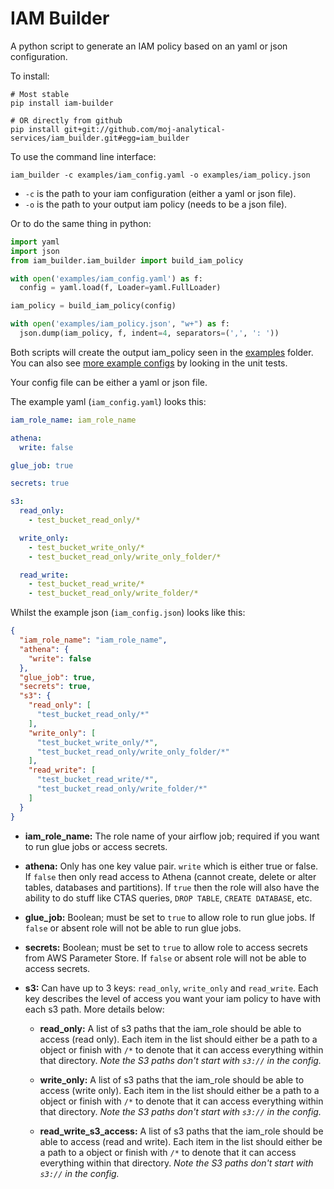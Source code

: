 # IAM Builder

A python script to generate an IAM policy based on an yaml or json configuration.

To install:

```
# Most stable
pip install iam-builder

# OR directly from github
pip install git+git://github.com/moj-analytical-services/iam_builder.git#egg=iam_builder
```

To use the command line interface:

```
iam_builder -c examples/iam_config.yaml -o examples/iam_policy.json
```

- `-c` is the path to your iam configuration (either a yaml or json file).
- `-o` is the path to your output iam policy (needs to be a json file).

Or to do the same thing in python:

```python
import yaml
import json
from iam_builder.iam_builder import build_iam_policy

with open('examples/iam_config.yaml') as f:
  config = yaml.load(f, Loader=yaml.FullLoader)

iam_policy = build_iam_policy(config)

with open('examples/iam_policy.json', "w+") as f:
  json.dump(iam_policy, f, indent=4, separators=(',', ': '))
```

Both scripts will create the output iam_policy seen in the [examples](examples/) folder. You can also see [more example configs](tests/test_config/) by looking in the unit tests.

Your config file can be either a yaml or json file.

The example yaml (`iam_config.yaml`) looks this:

```yaml
iam_role_name: iam_role_name

athena:
  write: false

glue_job: true

secrets: true

s3: 
  read_only:
    - test_bucket_read_only/*

  write_only:
    - test_bucket_write_only/*
    - test_bucket_read_only/write_only_folder/*

  read_write:
    - test_bucket_read_write/*
    - test_bucket_read_only/write_folder/*
```

Whilst the example json (`iam_config.json`) looks like this:

```json
{
  "iam_role_name": "iam_role_name",
  "athena": {
    "write": false
  },
  "glue_job": true,
  "secrets": true,
  "s3": {
    "read_only": [
      "test_bucket_read_only/*"
    ],
    "write_only": [
      "test_bucket_write_only/*",
      "test_bucket_read_only/write_only_folder/*"
    ],
    "read_write": [
      "test_bucket_read_write/*",
      "test_bucket_read_only/write_folder/*"
    ]
  }
}
```
- **iam_role_name:** The role name of your airflow job; required if you want to run glue jobs or access secrets.

- **athena:** Only has one key value pair. `write` which is either true or false. If `false` then only read access to Athena (cannot create, delete or alter tables, databases and partitions). If `true` then the role will also have the ability to do stuff like CTAS queries, `DROP TABLE`, `CREATE DATABASE`, etc.

- **glue_job:** Boolean; must be set to `true` to allow role to run glue jobs. If `false` or absent role will not be able to run glue jobs.

- **secrets:** Boolean; must be set to `true` to allow role to access secrets from AWS Parameter Store. If `false` or absent role will not be able to access secrets.

- **s3:** Can have up to 3 keys: `read_only`, `write_only` and `read_write`. Each key describes the level of access you want your iam policy to have with each s3 path. More details below:
  
  - **read_only:** A list of s3 paths that the iam_role should be able to access (read only). Each item in the list should either be a path to a object or finish with `/*` to denote that it can access everything within that directory. _Note the S3 paths don't start with `s3://` in the config._

  - **write_only:** A list of s3 paths that the iam_role should be able to access (write only). Each item in the list should either be a path to a object or finish with `/*` to denote that it can access everything within that directory. _Note the S3 paths don't start with `s3://` in the config._

  - **read_write_s3_access:** A list of s3 paths that the iam_role should be able to access (read and write). Each item in the list should either be a path to a object or finish with `/*` to denote that it can access everything within that directory. _Note the S3 paths don't start with `s3://` in the config._
  
